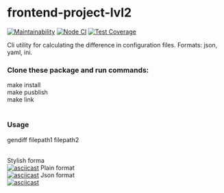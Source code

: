 # frontend-project-lvl2
[![Maintainability](https://api.codeclimate.com/v1/badges/d610a6ad463e029cd28b/maintainability)](https://codeclimate.com/github/MariaChumerina/frontend-project-lvl2/maintainability)
[![Node CI](https://github.com/MariaChumerina/frontend-project-lvl2/workflows/Node%20CI/badge.svg)](https://github.com/MariaChumerina/frontend-project-lvl2/actions)
[![Test Coverage](https://api.codeclimate.com/v1/badges/d610a6ad463e029cd28b/test_coverage)](https://codeclimate.com/github/MariaChumerina/frontend-project-lvl2/test_coverage)

Cli utility for calculating the difference in configuration files. Formats: json, yaml, ini.
<br/>
<h3>Clone these package and run commands:</h3>
make install<br/>
make pusblish<br/>
make link<br/>
<br/>
<h3>Usage</h3>
gendiff filepath1 filepath2<br/>
<br/>

Stylish forma<br/>
[![asciicast](https://asciinema.org/a/6sTwuA2ZYJeYSGnacuF0dYfGb.svg)](https://asciinema.org/a/6sTwuA2ZYJeYSGnacuF0dYfGb)
Plain format<br/>
[![asciicast](https://asciinema.org/a/ynj0doQQ2pWqerk9bDNrTIcNT.svg)](https://asciinema.org/a/ynj0doQQ2pWqerk9bDNrTIcNT)
Json format<br/>
[![asciicast](https://asciinema.org/a/Ifn6NA8MtNulXkBa1CPkWumxV.svg)](https://asciinema.org/a/Ifn6NA8MtNulXkBa1CPkWumxV)
